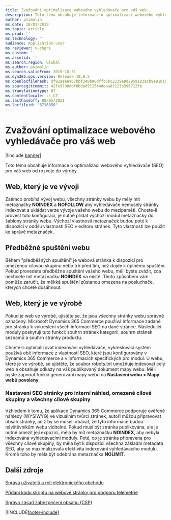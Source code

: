 ```yaml
---
title: Zvažování optimalizace webového vyhledávače pro váš web
description: Toto téma obsahuje informace o optimalizaci webového vyhledávače (SEO) pro váš web od rozvoje do výroby.
author: psimolin
ms.date: 10/01/2019
ms.topic: article
ms.prod: ''
ms.technology: ''
audience: Application user
ms.reviewer: v-chgri
ms.custom: ''
ms.assetid: ''
ms.search.region: Global
ms.author: psimolin
ms.search.validFrom: 2019-10-31
ms.dyn365.ops.version: Release 10.0.5
ms.openlocfilehash: df92aeae967bbf248b90dffc6bc2239a8d2959183acb9e9181bc344b9e3eff8d
ms.sourcegitcommit: 42fe9790ddf0bdad911544deaa82123a396712fb
ms.translationtype: HT
ms.contentlocale: cs-CZ
ms.lasthandoff: 08/05/2021
ms.locfileid: "6716850"
---
```

# <a name="search-engine-optimization-seo-considerations-for-your-site"></a>Zvažování optimalizace webového vyhledávače pro váš web


[!include [banner](includes/banner.md)]

Toto téma obsahuje informace o optimalizaci webového vyhledávače (SEO) pro váš web od rozvoje do výroby.

## <a name="a-site-that-is-under-development"></a>Web, který je ve vývoji

Zatímco probíhá vývoj webu, všechny stránky webu by měly mít metaznačky **NOINDEX** a **NOFOLLOW** aby vyhledávače nemusely stránky indexovat a ukládat verze vývoje vašeho webu do mezipaměti. Chcete-li provést tuto konfiguraci, je nutné přidat výchozí modul metaznačky do šablony stránky webu. Výchozí vlastnosti metaznaček budou poté k dispozici v oddílu vlastnosti SEO v editoru stránek. Tyto vlastnosti lze použít ke správě metaznaček.

## <a name="soft-launch-of-a-site"></a>Předběžné spuštění webu

Během "předběžných spuštění" je webová stránka k dispozici pro omezenou cílovou skupinu nebo trh před tím, než dojde k úplnému spuštění. Pokud provedete předběžné spuštění vašeho webu, měli byste zvážit, zda nechcete mít metaznačku **NOINDEX** na místě. Tímto způsobem vám pomůže zaručit, že měkká spuštění zůstanou omezena na posluchače, kterých chcete dosáhnout.

## <a name="a-site-that-is-in-production"></a>Web, který je ve výrobě

Pokud je web ve výrobě, ujistěte se, že jsou všechny stránky webu správně označeny. Microsoft Dynamics 365 Commerce používá informace zadané pro stránku k vykreslení všech informací SEO na dané stránce. Následující moduly poskytují tuto funkci: souhrn stránek kategorií, souhrn stránek seznamů a souhrn stránky produktu.

Chcete-li optimalizovat indexování vyhledávače, vykreslovací systém používá obě informace z vlastností SEO, které jsou konfigurovány v Dynamics 365 Commerce a v informacích specifických pro modul. U webu, které je ve výrobě, se ujistěte, že soubor robots.txt umožňuje indexovat celý web a obsahuje odkazy na váš publikovaný dokument mapy webu. Měli byste zapnout funkci generování mapy webu na **Nastavení webu \> Mapy webů povoleny**.

### <a name="page-seo-settings-for-internal-preview-limited-audiences-and-all-audiences"></a>Nastavení SEO stránky pro interní náhled, omezené cílové skupiny a všechny cílové skupiny

Vzhledem k tomu, že aplikace Dynamics 365 Commerce podporuje ověřené náhledy (WYSIWYG) ve vizuálním tvůrci stránek, autoři můžou připravovat obsah stránky, aniž by se museli obávat, že tyto informace budou návštěvníkům webu viditelné. Pokud musí být stránka publikována, ale je nutné omezit její expozici, měla by mít metaznačku **NOINDEX**, aby nebyla indexována vyhledávacími moduly. Poté, co je stránka připravena pro všechny cílové skupiny, by měla být k dispozici všechna základní metadata SEO, aby se maximalizovala efektivita indexování vyhledávacího modulu. Kromě toho by měla být odebrána metaznačka **NOLIMIT**.

## <a name="additional-resources"></a>Další zdroje

[Správa uživatelů a rolí elektronického obchodu](manage-ecommerce-users-roles.md)

[Přidání kódu skriptu na webové stránky pro podporu telemetrie](add-telemetry.md)

[Správa zásad zabezpečení obsahu (CSP)](manage-csp.md)


[!INCLUDE[footer-include](../includes/footer-banner.md)]
